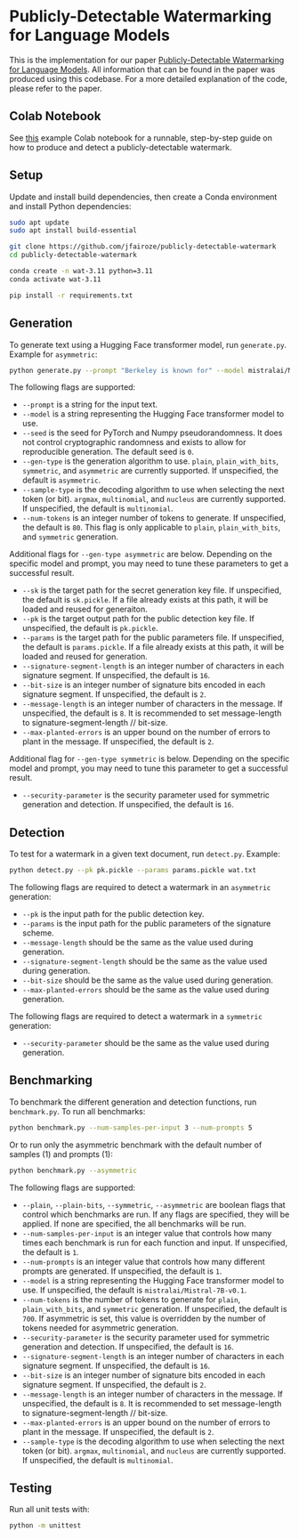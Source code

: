 # Publicly-Detectable Watermarking for Language Models

This is the implementation for our paper [Publicly-Detectable Watermarking for Language Models](https://arxiv.org/abs/2310.18491).
All information that can be found in the paper was produced using this codebase.
For a more detailed explanation of the code, please refer to the paper.

## Colab Notebook

See [this](https://colab.research.google.com/drive/1xgUinqY0TXwVoGvB6ZwB6tR6KwLJrvnf?usp=sharing) example Colab notebook for a runnable, step-by-step guide on how to produce and detect a publicly-detectable watermark.

## Setup

Update and install build dependencies, then create a Conda environment and install Python dependencies:

```bash
sudo apt update
sudo apt install build-essential

git clone https://github.com/jfairoze/publicly-detectable-watermark
cd publicly-detectable-watermark

conda create -n wat-3.11 python=3.11
conda activate wat-3.11

pip install -r requirements.txt
```

## Generation

To generate text using a Hugging Face transformer model, run `generate.py`. Example for `asymmetric`:

```bash
python generate.py --prompt "Berkeley is known for" --model mistralai/Mistral-7B-v0.1 --gen-type asymmetric --sample-type multinomial
```

The following flags are supported:

- `--prompt` is a string for the input text.
- `--model` is a string representing the Hugging Face transformer model to use.
- `--seed` is the seed for PyTorch and Numpy pseudorandomness. It does not control cryptographic randomness and exists to allow for reproducible generation. The default seed is `0`.
- `--gen-type` is the generation algorithm to use. `plain`, `plain_with_bits`, `symmetric`, and `asymmetric` are currently supported. If unspecified, the default is `asymmetric`.
- `--sample-type` is the decoding algorithm to use when selecting the next token (or bit). `argmax`, `multinomial`, and `nucleus` are currently supported. If unspecified, the default is `multinomial`.
- `--num-tokens` is an integer number of tokens to generate. If unspecified, the default is `80`. This flag is only applicable to `plain`, `plain_with_bits`, and `symmetric` generation.

Additional flags for `--gen-type asymmetric` are below. Depending on the specific model and prompt, you may need to tune these parameters to get a successful result.

- `--sk` is the target path for the secret generation key file. If unspecified, the default is `sk.pickle`. If a file already exists at this path, it will be loaded and reused for generaiton.
- `--pk` is the target output path for the public detection key file. If unspecified, the default is `pk.pickle`.
- `--params` is the target path for the public parameters file. If unspecified, the default is `params.pickle`. If a file already exists at this path, it will be loaded and reused for generation.
- `--signature-segment-length` is an integer number of characters in each signature segment. If unspecified, the default is `16`.
- `--bit-size` is an integer number of signature bits encoded in each signature segment. If unspecified, the default is `2`.
- `--message-length` is an integer number of characters in the message. If unspecified, the default is `8`. It is recommended to set message-length to signature-segment-length // bit-size.
- `--max-planted-errors` is an upper bound on the number of errors to plant in the message. If unspecified, the default is `2`.

Additional flag for `--gen-type symmetric` is below. Depending on the specific model and prompt, you may need to tune this parameter to get a successful result.

- `--security-parameter` is the security parameter used for symmetric generation and detection. If unspecified, the default is `16`.

## Detection

To test for a watermark in a given text document, run `detect.py`. Example:

```bash
python detect.py --pk pk.pickle --params params.pickle wat.txt
```

The following flags are required to detect a watermark in an `asymmetric` generation:

- `--pk` is the input path for the public detection key.
- `--params` is the input path for the public parameters of the signature scheme.
- `--message-length` should be the same as the value used during generation.
- `--signature-segment-length` should be the same as the value used during generation.
- `--bit-size` should be the same as the value used during generation.
- `--max-planted-errors` should be the same as the value used during generation.

The following flags are required to detect a watermark in a `symmetric` generation:

- `--security-parameter` should be the same as the value used during generation.

## Benchmarking

To benchmark the different generation and detection functions, run `benchmark.py`. To run all benchmarks:

```bash
python benchmark.py --num-samples-per-input 3 --num-prompts 5
```

Or to run only the asymmetric benchmark with the default number of samples (1) and prompts (1):

```bash
python benchmark.py --asymmetric
```

The following flags are supported:

- `--plain`, `--plain-bits`, `--symmetric`, `--asymmetric` are boolean flags that control which benchmarks are run. If any flags are specified, they will be applied. If none are specified, the all benchmarks will be run.
- `--num-samples-per-input` is an integer value that controls how many times each benchmark is run for each function and input. If unspecified, the default is `1`.
- `--num-prompts` is an integer value that controls how many different prompts are generated. If unspecified, the default is `1`.
- `--model` is a string representing the Hugging Face transformer model to use. If unspecified, the default is `mistralai/Mistral-7B-v0.1`.
- `--num-tokens` is the number of tokens to generate for `plain`, `plain_with_bits`, and `symmetric` generation. If unspecified, the default is `700`. If asymmetric is set, this value is overridden by the number of tokens needed for asymmetric generation.
- `--security-parameter` is the security parameter used for symmetric generation and detection. If unspecified, the default is `16`.
- `--signature-segment-length` is an integer number of characters in each signature segment. If unspecified, the default is `16`.
- `--bit-size` is an integer number of signature bits encoded in each signature segment. If unspecified, the default is `2`.
- `--message-length` is an integer number of characters in the message. If unspecified, the default is `8`. It is recommended to set message-length to signature-segment-length // bit-size.
- `--max-planted-errors` is an upper bound on the number of errors to plant in the message. If unspecified, the default is `2`.
- `--sample-type` is the decoding algorithm to use when selecting the next token (or bit). `argmax`, `multinomial`, and `nucleus` are currently supported. If unspecified, the default is `multinomial`.

## Testing

Run all unit tests with:

```bash
python -m unittest
```
